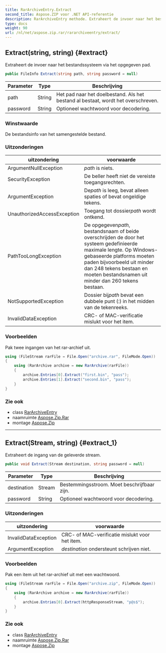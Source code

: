 ```yaml
---
title: RarArchiveEntry.Extract
second_title: Aspose.ZIP voor .NET API-referentie
description: RarArchiveEntry methode. Extraheert de invoer naar het bestandssysteem via het opgegeven pad.
type: docs
weight: 90
url: /nl/net/aspose.zip.rar/rararchiveentry/extract/
---
```

## Extract(string, string) {#extract}

Extraheert de invoer naar het bestandssysteem via het opgegeven pad.

```csharp
public FileInfo Extract(string path, string password = null)
```

| Parameter | Type | Beschrijving |
| --- | --- | --- |
| path | String | Het pad naar het doelbestand. Als het bestand al bestaat, wordt het overschreven. |
| password | String | Optioneel wachtwoord voor decodering. |

### Winstwaarde

De bestandsinfo van het samengestelde bestand.

### Uitzonderingen

| uitzondering | voorwaarde |
| --- | --- |
| ArgumentNullException | *path* is niets. |
| SecurityException | De beller heeft niet de vereiste toegangsrechten. |
| ArgumentException | De*path* is leeg, bevat alleen spaties of bevat ongeldige tekens. |
| UnauthorizedAccessException | Toegang tot dossier*path* wordt ontkend. |
| PathTooLongException | De opgegeven*path*, bestandsnaam of beide overschrijden de door het systeem gedefinieerde maximale lengte. Op Windows-gebaseerde platforms moeten paden bijvoorbeeld uit minder dan 248 tekens bestaan en moeten bestandsnamen uit minder dan 260 tekens bestaan. |
| NotSupportedException | Dossier bij*path* bevat een dubbele punt (:) in het midden van de tekenreeks. |
| InvalidDataException | CRC- of MAC-verificatie mislukt voor het item. |

### Voorbeelden

Pak twee ingangen van het rar-archief uit.

```csharp
using (FileStream rarFile = File.Open("archive.rar", FileMode.Open))
{
    using (RarArchive archive = new RarArchive(rarFile))
    {
        archive.Entries[0].Extract("first.bin", "pass");
        archive.Entries[1].Extract("second.bin", "pass");
    }
}
```

### Zie ook

* class [RarArchiveEntry](../)
* naamruimte [Aspose.Zip.Rar](../../rararchiveentry/)
* montage [Aspose.Zip](../../../)

---

## Extract(Stream, string) {#extract_1}

Extraheert de ingang van de geleverde stream.

```csharp
public void Extract(Stream destination, string password = null)
```

| Parameter | Type | Beschrijving |
| --- | --- | --- |
| destination | Stream | Bestemmingsstroom. Moet beschrijfbaar zijn. |
| password | String | Optioneel wachtwoord voor decodering. |

### Uitzonderingen

| uitzondering | voorwaarde |
| --- | --- |
| InvalidDataException | CRC- of MAC-verificatie mislukt voor het item. |
| ArgumentException | *destination* ondersteunt schrijven niet. |

### Voorbeelden

Pak een item uit het rar-archief uit met een wachtwoord.

```csharp
using (FileStream rarFile = File.Open("archive.zip", FileMode.Open))
{
    using (RarArchive archive = new RarArchive(rarFile))
    {
        archive.Entries[0].Extract(httpResponseStream, "p@s$");
    }
}
```

### Zie ook

* class [RarArchiveEntry](../)
* naamruimte [Aspose.Zip.Rar](../../rararchiveentry/)
* montage [Aspose.Zip](../../../)


